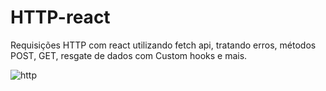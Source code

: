 # HTTP-react
Requisições HTTP com react utilizando fetch api, tratando erros, métodos POST, GET, resgate de dados com Custom hooks e mais.

![http](https://user-images.githubusercontent.com/89535654/180081210-580b2a85-5b54-4bb1-b9f4-4e7d85a04d61.png)
